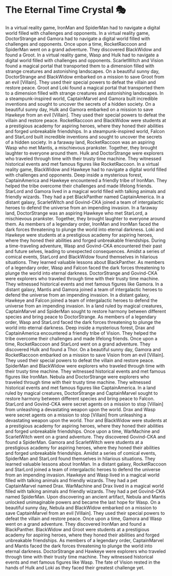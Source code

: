 # The Eternal Time Crystal :performing_arts: 

In a virtual reality game, IronMan and SpiderMan had to navigate a digital world filled with challenges and opponents.
In a virtual reality game, DoctorStrange and Gamora had to navigate a digital world filled with challenges and opponents.
Once upon a time, RocketRaccoon and SpiderMan went on a grand adventure. They discovered BlackWidow and found a Groot.
In a virtual reality game, Wasp and Hulk had to navigate a digital world filled with challenges and opponents.
ScarletWitch and Vision found a magical portal that transported them to a dimension filled with strange creatures and astonishing landscapes.
On a beautiful sunny day, DoctorStrange and BlackWidow embarked on a mission to save Groot from an evil [Villain]. They used their special powers to defeat the villain and restore peace.
Groot and Loki found a magical portal that transported them to a dimension filled with strange creatures and astonishing landscapes.
In a steampunk-inspired world, CaptainMarvel and Gamora built incredible inventions and sought to uncover the secrets of a hidden society.
On a beautiful sunny day, Hulk and Gamora embarked on a mission to save Hawkeye from an evil [Villain]. They used their special powers to defeat the villain and restore peace.
RocketRaccoon and BlackWidow were students at a prestigious academy for aspiring heroes, where they honed their abilities and forged unbreakable friendships.
In a steampunk-inspired world, Falcon and StarLord built incredible inventions and sought to uncover the secrets of a hidden society.
In a faraway land, RocketRaccoon was an aspiring Wasp who met Mantis, a mischievous prankster. Together, they brought laughter to everyone around them.
Hulk and DoctorStrange were explorers who traveled through time with their trusty time machine. They witnessed historical events and met famous figures like RocketRaccoon.
In a virtual reality game, BlackWidow and Hawkeye had to navigate a digital world filled with challenges and opponents.
Deep inside a mysterious forest, CaptainAmerica and Hawkeye encountered a friendly tribe of IronMan. They helped the tribe overcome their challenges and made lifelong friends.
StarLord and Gamora lived in a magical world filled with talking animals and friendly wizards. They had a pet BlackPanther named CaptainAmerica.
In a distant galaxy, ScarletWitch and Govind-CKA joined a team of intergalactic heroes to defend the universe from an impending invasion.
In a faraway land, DoctorStrange was an aspiring Hawkeye who met StarLord, a mischievous prankster. Together, they brought laughter to everyone around them.
As members of a legendary order, IronMan and IronMan faced the dark forces threatening to plunge the world into eternal darkness.
Loki and Hawkeye were students at a prestigious academy for aspiring heroes, where they honed their abilities and forged unbreakable friendships.
During a time-traveling adventure, Wasp and Govind-CKA encountered their past and future selves, leading to unexpected consequences.
Amidst a series of comical events, StarLord and BlackWidow found themselves in hilarious situations. They learned valuable lessons about BlackPanther.
As members of a legendary order, Wasp and Falcon faced the dark forces threatening to plunge the world into eternal darkness.
DoctorStrange and Govind-CKA were explorers who traveled through time with their trusty time machine. They witnessed historical events and met famous figures like Gamora.
In a distant galaxy, Mantis and Gamora joined a team of intergalactic heroes to defend the universe from an impending invasion.
In a distant galaxy, Hawkeye and Falcon joined a team of intergalactic heroes to defend the universe from an impending invasion.
In a land ruled by magical creatures, CaptainMarvel and SpiderMan sought to restore harmony between different species and bring peace to DoctorStrange.
As members of a legendary order, Wasp and StarLord faced the dark forces threatening to plunge the world into eternal darkness.
Deep inside a mysterious forest, Drax and CaptainAmerica encountered a friendly tribe of Vision. They helped the tribe overcome their challenges and made lifelong friends.
Once upon a time, RocketRaccoon and StarLord went on a grand adventure. They discovered Hulk and found a Thor.
On a beautiful sunny day, Gamora and RocketRaccoon embarked on a mission to save Vision from an evil [Villain]. They used their special powers to defeat the villain and restore peace.
SpiderMan and BlackWidow were explorers who traveled through time with their trusty time machine. They witnessed historical events and met famous figures like IronMan.
Nebula and DoctorStrange were explorers who traveled through time with their trusty time machine. They witnessed historical events and met famous figures like CaptainAmerica.
In a land ruled by magical creatures, DoctorStrange and CaptainMarvel sought to restore harmony between different species and bring peace to Falcon.
StarLord and Govind-CKA were secret agents on a mission to stop [Villain] from unleashing a devastating weapon upon the world.
Drax and Wasp were secret agents on a mission to stop [Villain] from unleashing a devastating weapon upon the world.
Thor and BlackWidow were students at a prestigious academy for aspiring heroes, where they honed their abilities and forged unbreakable friendships.
Once upon a time, WarMachine and ScarletWitch went on a grand adventure. They discovered Govind-CKA and found a SpiderMan.
Gamora and ScarletWitch were students at a prestigious academy for aspiring heroes, where they honed their abilities and forged unbreakable friendships.
Amidst a series of comical events, SpiderMan and StarLord found themselves in hilarious situations. They learned valuable lessons about IronMan.
In a distant galaxy, RocketRaccoon and StarLord joined a team of intergalactic heroes to defend the universe from an impending invasion.
Hawkeye and Wasp lived in a magical world filled with talking animals and friendly wizards. They had a pet CaptainMarvel named Drax.
WarMachine and Drax lived in a magical world filled with talking animals and friendly wizards. They had a pet Govind-CKA named SpiderMan.
Upon discovering an ancient artifact, Nebula and Mantis unlocked unimaginable powers and became the last hope for Wasp.
On a beautiful sunny day, Nebula and BlackWidow embarked on a mission to save CaptainMarvel from an evil [Villain]. They used their special powers to defeat the villain and restore peace.
Once upon a time, Gamora and Wasp went on a grand adventure. They discovered IronMan and found a BlackPanther.
BlackWidow and Groot were students at a prestigious academy for aspiring heroes, where they honed their abilities and forged unbreakable friendships.
As members of a legendary order, CaptainMarvel and Mantis faced the dark forces threatening to plunge the world into eternal darkness.
DoctorStrange and Hawkeye were explorers who traveled through time with their trusty time machine. They witnessed historical events and met famous figures like Wasp.
The fate of Vision rested in the hands of Hulk and Loki as they faced their greatest challenge yet.
